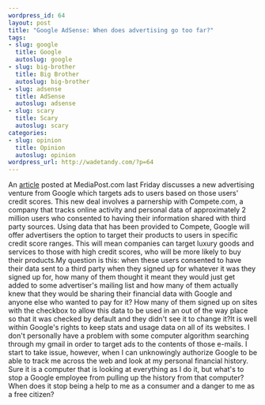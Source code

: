 ```yaml
--- 
wordpress_id: 64
layout: post
title: "Google AdSense: When does advertising go too far?"
tags: 
- slug: google
  title: Google
  autoslug: google
- slug: big-brother
  title: Big Brother
  autoslug: big-brother
- slug: adsense
  title: AdSense
  autoslug: adsense
- slug: scary
  title: Scary
  autoslug: scary
categories: 
- slug: opinion
  title: Opinion
  autoslug: opinion
wordpress_url: http://wadetandy.com/?p=64
---
```

An [article](http://www.mediapost.com/publications/?fa=Articles.showArticle&art_aid=108789 "Google Tries Hand At Targeting Consumers With Good Credit") posted at MediaPost.com last Friday discusses a new advertising venture from Google which targets ads to users based on those users' credit scores. This new deal involves a parnership with Compete.com, a company that tracks online activity and personal data of approximately 2 million users who consented to having their information shared with third party sources. Using data that has been provided to Compete, Google will offer advertisers the option to target their products to users in specific credit score ranges.  This will mean companies can target luxury goods and services to those with high credit scores, who will be more likely to buy their products.My question is this:  when these users consented to have their data sent to a third party when they signed up for whatever it was they signed up for, how many of them thought it meant they would just get added to some advertiser's mailing list and how many of them actually knew that they would be sharing their financial data with Google and anyone else who wanted to pay for it?  How many of them signed up on sites with the checkbox to allow this data to be used in an out of the way place so that it was checked by default and they didn't see it to change it?It is well within Google's rights to keep stats and usage data on all of its websites.  I don't personally have a problem with some computer algorithm searching through my gmail in order to target ads to the contents of those e-mails.  I start to take issue, however, when I can unknowingly authorize Google to be able to track me across the web and look at my personal financial history.  Sure it is a computer that is looking at everything as I do it, but what's to stop a Google employee from pulling up the history from that computer?  When does it stop being a help to me as a consumer and a danger to me as a free citizen?
